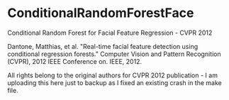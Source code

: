 # ConditionalRandomForestFace
Conditional Random Forest for Facial Feature Regression - CVPR 2012

Dantone, Matthias, et al. "Real-time facial feature detection using conditional regression forests." Computer Vision and Pattern Recognition (CVPR), 2012 IEEE Conference on. IEEE, 2012.


All rights belong to the original authors for CVPR 2012 publication - I am uploading this here just to backup as I fixed an existing crash in the make file.
